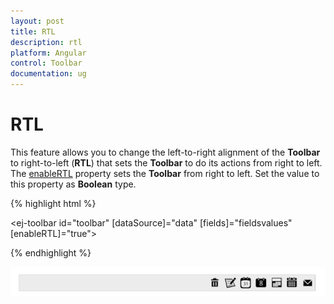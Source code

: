 ```yaml
---
layout: post
title: RTL
description: rtl
platform: Angular
control: Toolbar
documentation: ug
---
```


# RTL

This feature allows you to change the left-to-right alignment of the **Toolbar** to right-to-left (**RTL**) that sets the **Toolbar** to do its actions from right to left. The [enableRTL](https://help.syncfusion.com/api/js/ejtoolbar#members:enablertl) property sets the **Toolbar** from right to left. Set the value to this property as **Boolean** type.

{% highlight html %}

<ej-toolbar id="toolbar" [dataSource]="data" [fields]="fieldsvalues" [enableRTL]="true"></ej-toolbar>

{% endhighlight %}

![](RTL_images/RTL_img1.png)